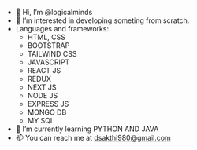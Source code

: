 - 👋 Hi, I’m @logicalminds
- 👀 I’m interested in developing someting from scratch.
- Languages and frameworks:
    - HTML, CSS
    - BOOTSTRAP
    - TAILWIND CSS
    - JAVASCRIPT
    - REACT JS
    - REDUX
    - NEXT JS
    - NODE JS
    - EXPRESS JS
    - MONGO DB
    - MY SQL
- 🌱 I’m currently learning PYTHON AND JAVA
- 📫 You can reach me at dsakthi980@gmail.com

<!---
logicalminds/logicalminds is a ✨ special ✨ repository because its `README.md` (this file) appears on your GitHub profile.
You can click the Preview link to take a look at your changes.
--->
